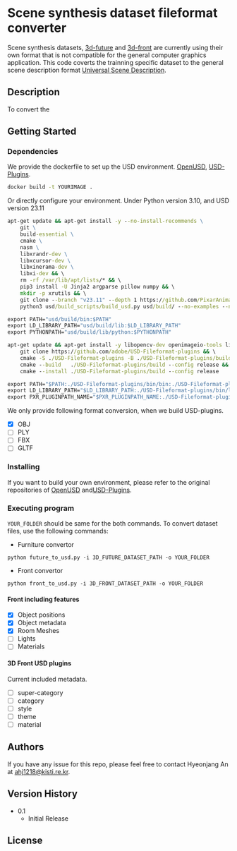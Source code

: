 # Scene synthesis dataset fileformat converter

Scene synthesis datasets, [3d-future](https://tianchi.aliyun.com/specials/promotion/alibaba-3d-future) and [3d-front](https://tianchi.aliyun.com/specials/promotion/alibaba-3d-scene-dataset) are currently using their own format that is not compatible for the general computer graphics application.
This code coverts the trainning specific dataset to the general scene description format [Universal Scene Description](https://openusd.org/release/index.html).

## Description

To convert the 

## Getting Started

### Dependencies

We provide the dockerfile to set up the USD environment.
[OpenUSD](https://github.com/PixarAnimationStudios/OpenUSD), [USD-Plugins](https://github.com/adobe/USD-Fileformat-plugins).

```cmd
docker build -t YOURIMAGE .
```

Or directly configure your environment. Under Python version 3.10, and USD version 23.11
```cmd
apt-get update && apt-get install -y --no-install-recommends \
	git \
	build-essential \
	cmake \
	nasm \
	libxrandr-dev \
	libxcursor-dev \
	libxinerama-dev \
	libxi-dev && \
	rm -rf /var/lib/apt/lists/* && \
	pip3 install -U Jinja2 argparse pillow numpy && \
	mkdir -p xrutils && \
	git clone --branch "v23.11" --depth 1 https://github.com/PixarAnimationStudios/USD.git usd && \
	python3 usd/build_scripts/build_usd.py usd/build/ --no-examples --no-tutorials --no-imaging --no-usdview --no-materialx --no-draco --build-variant release

export PATH="usd/build/bin:$PATH"
export LD_LIBRARY_PATH="usd/build/lib:$LD_LIBRARY_PATH"
export PYTHONPATH="usd/build/lib/python:$PYTHONPATH"

apt-get update && apt-get install -y libopencv-dev openimageio-tools libopenimageio-dev python3-openimageio && \
    git clone https://github.com/adobe/USD-Fileformat-plugins && \
    cmake -S ./USD-Fileformat-plugins -B ./USD-Fileformat-plugins/build -DCMAKE_INSTALL_PREFIX=bin -DUSD_FILEFORMATS_ENABLE_CXX11_ABI=ON -Dpxr_ROOT=./usd/build -DUSD_FILEFORMATS_ENABLE_FBX=false -DUSD_FILEFORMATS_ENABLE_GLTF=false -DUSD_FILEFORMATS_ENABLE_PLY=false && \ 
    cmake --build   ./USD-Fileformat-plugins/build --config release && \
    cmake --install ./USD-Fileformat-plugins/build --config release

export PATH="$PATH:./USD-Fileformat-plugins/bin/bin:./USD-Fileformat-plugins/bin/plugin/usd"
export LD_LIBRARY_PATH="$LD_LIBRARY_PATH:./USD-Fileformat-plugins/bin/lib:./USD-Fileformat-plugins/bin/lib64"
export PXR_PLUGINPATH_NAME="$PXR_PLUGINPATH_NAME:./USD-Fileformat-plugins/bin/plugin/usd"
```

We only provide following format conversion, when we build USD-plugins.

- [x] OBJ
- [ ] PLY
- [ ] FBX
- [ ] GLTF

### Installing

If you want to build your own environment, please refer to the original repositories of [OpenUSD](https://github.com/PixarAnimationStudios/OpenUSD) and[USD-Plugins](https://github.com/adobe/USD-Fileformat-plugins).

### Executing program

`YOUR_FOLDER` should be same for the both commands.
To convert dataset files, use the following commands:

* Furniture convertor
```
python future_to_usd.py -i 3D_FUTURE_DATASET_PATH -o YOUR_FOLDER
```
* Front convertor
```
python front_to_usd.py -i 3D_FRONT_DATASET_PATH -o YOUR_FOLDER
```

#### Front including features
- [x] Object positions
- [x] Object metadata
- [x] Room Meshes
- [ ] Lights
- [ ] Materials

#### 3D Front USD plugins

Current included metadata.
- [ ] super-category
- [ ] category
- [ ] style
- [ ] theme
- [ ] material

## Authors

If you have any issue for this repo, please feel free to contact Hyeonjang An at <ahj1218@kisti.re.kr>.

## Version History

* 0.1
    * Initial Release

## License
